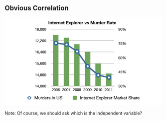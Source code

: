 ## Obvious Correlation

![ Of course ](/images/ie.jpg)

Note:
Of course, we should ask which is the independent variable?

